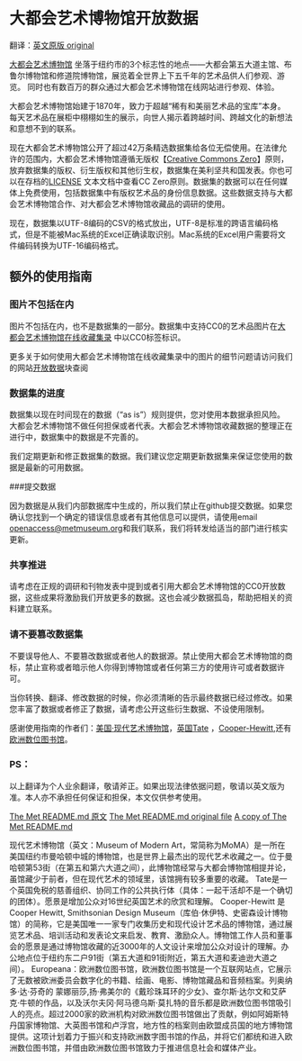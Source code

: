 大都会艺术博物馆开放数据
===================


翻译：[英文原版 original]()
 
[大都会艺术博物馆](http://www.metmuseum.org) 坐落于纽约市的3个标志性的地点——大都会第五大道主馆、布鲁尔博物馆和修道院博物馆，展览着全世界上下五千年的艺术品供人们参观、游览。 同时也有数百万的群众通过大都会艺术博物馆在线网站进行参观、体验。
 
大都会艺术博物馆始建于1870年，致力于超越“稀有和美丽艺术品的宝库”本身。每天艺术品在展柜中栩栩如生的展示，向世人揭示着跨越时间、跨越文化的新想法和意想不到的联系。

现在大都会艺术博物馆公开了超过42万条精选数据集给各位无偿使用。在法律允许的范围内，大都会艺术博物馆遵循无版权【[Creative Commons Zero](https://creativecommons.org/publicdomain/zero/1.0/)】原则，放弃数据集的版权、衍生版权和其他衍生权，数据集在美利坚共和国发表。你也可以在存档的[LICENSE](https://github.com/metmuseum/openaccess/blob/master/LICENSE) 文本文档中查看CC Zero原则。数据集的数据可以在任何媒体上免费使用，包括数据集中有版权艺术品的身份信息数据。这些数据支持与大都会艺术博物馆合作、对大都会艺术博物馆收藏品的调研的使用。
 
现在，数据集以UTF-8编码的CSV的格式放出，UTF-8是标准的跨语言编码格式，但是不能被Mac系统的Excel正确读取识别。Mac系统的Excel用户需要将文件编码转换为UTF-16编码格式。

## 额外的使用指南

### 图片不包括在内

图片不包括在内，也不是数据集的一部分。数据集中支持CC0的艺术品图片在[大都会艺术博物馆在线收藏集录](http://www.metmuseum.org/art/collection) 中以CC0标签标识。

 更多关于如何使用大都会艺术博物馆在线收藏集录中的图片的细节问题请访问我们的网站[开放数据](http://www.metmuseum.org/about-the-met/policies-and-documents/image-resources)块查阅

### 数据集的进度

数据集以现在时间现在的数据（“as is”）规则提供，您对使用本数据承担风险。大都会艺术博物馆不做任何担保或者代表。大都会艺术博物馆收藏数据的整理正在进行中，数据集中的数据是不完善的。
 
我们定期更新和修正数据集的数据。我们建议您定期更新数据集来保证您使用的数据是最新的可用数据。

###提交数据

因为数据是从我们内部数据库中生成的，所以我们禁止在github提交数据。如果您确认您找到一个确定的错误信息或者有其他信息可以提供，请使用email  [openaccess@metmuseum.org](mailto:openaccess@metmuseum.org)和我们联系，我们将转发给适当的部门进行核实更新。
 
### 共享推进

请考虑在正规的调研和刊物发表中提到或者引用大都会艺术博物馆的CC0开放数据，这些成果将激励我们开放更多的数据。这也会减少数据孤岛，帮助把相关的资料建立联系。

### 请不要篡改数据集

不要误导他人、不要篡改数据或者他人的数据源。禁止使用大都会艺术博物馆的商标，禁止宣称或者暗示他人你得到博物馆或者任何第三方的使用许可或者数据许可。
 
当你转换、翻译、修改数据的时候，你必须清晰的告示最终数据已经过修改。如果您丰富了数据或者修正了数据，请考虑公开这些衍生数据、不设使用限制。
 
感谢使用指南的作者们：[美国·现代艺术博物馆](http://www.moma.org/)，[英国Tate](http://www.tate.org.uk/) ，[Cooper-Hewitt](http://www.cooperhewitt.org/),还有 [欧洲数位图书馆](http://www.europeana.eu/)。


### PS：
以上翻译为个人业余翻译，敬请斧正。如果出现法律依据问题，敬请以英文版为准。本人亦不承担任何保证和担保，本文仅供参考使用。

[The Met README.md 原文](https://github.com/metmuseum/openaccess/blob/master/README.md)
[The Met README.md original file](https://github.com/metmuseum/openaccess/blob/master/README.md)
[A copy of The Met README.md](https://github.com/metmuseum/openaccess/blob/master/README.md)

现代艺术博物馆（英文：Museum of Modern Art，常简称为MoMA）是一所在美国纽约市曼哈顿中城的博物馆，也是世界上最杰出的现代艺术收藏之一。位于曼哈顿第53街（在第五和第六大道之间），此博物馆经常与大都会博物馆相提并论，虽馆藏少于前者，但在现代艺术的领域里，该馆拥有较多重要的收藏。
Tate是一个英国免税的慈善组织、协同工作的公共执行体（具体：一起干活却不是一个确切的团体）。愿景是增加公众对16世纪英国艺术的欣赏和理解。
Cooper-Hewitt 是Cooper Hewitt, Smithsonian Design Museum（库伯·休伊特、史密森设计博物馆）的简称，它是美国唯一一家专门收集历史和现代设计艺术品的博物馆，通过展览艺术品、培训活动和发表论文来启发、教育、激励众人。博物馆工作人员和董事会的愿景是通过博物馆收藏的近3000年的人文设计来增加公众对设计的理解。办公地点位于纽约东二户91街（第五大道和91街附近，第五大道和麦迪逊大道之间）。
Europeana：欧洲数位图书馆，欧洲数位图书馆是一个互联网站点，它展示了无数被欧洲委员会数字化的书籍、绘画、电影、博物馆藏品和音频档案。列奥纳多·达·芬奇的 蒙娜丽莎,扬·弗美尔的《戴珍珠耳环的少女》、查尔斯·达尔文和艾萨克·牛顿的作品，以及沃尔夫冈·阿马德乌斯·莫扎特的音乐都是欧洲数位图书馆吸引人的亮点。超过2000家的欧洲机构对欧洲数位图书馆做出了贡献，例如阿姆斯特丹国家博物馆、大英图书馆和卢浮宫，地方性的档案则由欧盟成员国的地方博物馆提供。这项计划着力于振兴和支持欧洲数字图书馆的作品，并将它们都统和进入欧洲数位图书馆，并借由欧洲数位图书馆致力于推进信息社会和媒体产业。
